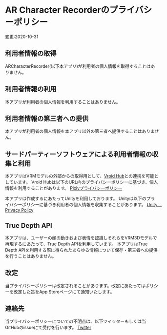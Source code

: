 # AR Character Recorderのプライバシーポリシー
変更:2020-10-31

## 利用者情報の取得
ARCharacterRecorder(以下本アプリ)が利用者の個人情報を取得することはありません。


## 利用者情報の利用
本アプリが利用者の個人情報を利用することはありません。

## 利用者情報の第三者への提供
本アプリが利用者の個人情報を本アプリ以外の第三者へ提供することはありません。

## サードパーティーソフトウェアによる利用者情報の収集と利用
本アプリはVRMモデルの外部からの取得用として、[Vroid Hub](https://hub.vroid.com/)との連携を可能としています。
Vroid Hubは以下のURL内のプライバシーポリシーに基づき、個人情報を利用することがあります。
[Pixivプライバシーポリシー](https://policies.pixiv.net/#privacy)

本アプリは作成するにあたってUnityを利用しております。
Unityは以下のプライバシーポリシーに基づき利用者の個人情報を収集することがあります。
 [Unity　Privacy Policy](https://unity3d.com/legal/privacy-policy)
 
## True Depth API
本アプリは、ユーザーの顔の動きおよび表情を認識しそれらをVRM3Dモデルで再現するにあたって、True Depth APIを利用しています。
本アプリはTrue Depth APIを利用する際に得られたあらゆる情報について保存・第三者への提供を行うことはありません。


## 改定
当プライバシーポリシーは改定されることがあります。改定にあたってはポリシーを改定した旨をApp Storeページにて通知いたします。

## 連絡先
当プライバシーポリシーについての不明点は、以下ツイッターもしくは当GitHubのissueにて受付を行います。
[Twitter](https://twitter.com/kitututuk_games)
